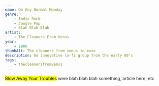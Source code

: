 ```yaml
---
name: On Any Normal Monday
genre:
    - Indie Rock
    - Jangle Pop
    - Blah Blah Blah
artist:
    - The Cleaners From Venus
year: 
    - 1980
thumbAlt: The cleaners from venus in xxxx
description: An innovative lo-fi group from the early 80's
tags: 
    - thecleanersfromvenus
---
```


<mark>Blow Away Your Troubles</mark> were blah blah blah something, article here, etc

